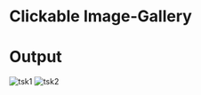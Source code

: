 # Clickable Image-Gallery
# Output

![tsk1](https://github.com/user-attachments/assets/174ca048-ec20-4c2e-94c9-4ecc737c2779)
![tsk2](https://github.com/user-attachments/assets/dec63dfb-ad6c-4bc6-8603-8c277d3055e7)
